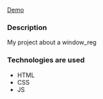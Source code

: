 [Demo]( https://yevhentkachuk.github.io/Window_reg/index.html)

### Description

My project about a window_reg 

### Technologies are used

- HTML
- CSS 
- JS

